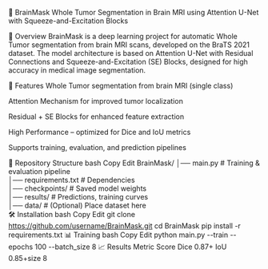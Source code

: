 🧠 BrainMask
Whole Tumor Segmentation in Brain MRI using Attention U-Net with Squeeze-and-Excitation Blocks


📌 Overview
BrainMask is a deep learning project for automatic Whole Tumor segmentation from brain MRI scans, developed on the BraTS 2021 dataset.
The model architecture is based on Attention U-Net with Residual Connections and Squeeze-and-Excitation (SE) Blocks, designed for high accuracy in medical image segmentation.

🚀 Features
Whole Tumor segmentation from brain MRI (single class)

Attention Mechanism for improved tumor localization

Residual + SE Blocks for enhanced feature extraction

High Performance – optimized for Dice and IoU metrics

Supports training, evaluation, and prediction pipelines

📂 Repository Structure
bash
Copy
Edit
BrainMask/
│── main.py                # Training & evaluation pipeline  
│── requirements.txt       # Dependencies  
│── checkpoints/           # Saved model weights  
│── results/               # Predictions, training curves  
│── data/                  # (Optional) Place dataset here  
🛠 Installation
bash
Copy
Edit
git clone https://github.com/username/BrainMask.git
cd BrainMask
pip install -r requirements.txt
📊 Training
bash
Copy
Edit
python main.py --train --epochs 100 --batch_size 8
📈 Results
Metric	Score
Dice	0.87+
IoU	0.85+size 8
